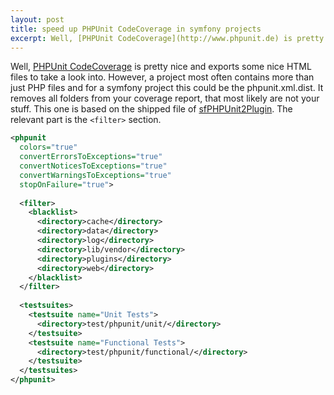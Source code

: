 ```yaml
---
layout: post
title: speed up PHPUnit CodeCoverage in symfony projects
excerpt: Well, [PHPUnit CodeCoverage](http://www.phpunit.de) is pretty nice and exports some nice HTML files to take a look into. However, a project most often contains more than just PHP files and for a symfony project this could be the phpunit.xml.dist. It removes all folders from your coverage report, that most likely are not your stuff. This one is based on the shipped file of [sfPHPUnit2Plugin](http://www.symfony-project.org/plugins/sfPHPUnit2Plugin). The relevant part is the `<filter>` section.
---
```

Well, [PHPUnit CodeCoverage](http://www.phpunit.de) is pretty nice and exports some nice HTML files to take a look into. However, a project most often contains more than just PHP files and for a symfony project this could be the phpunit.xml.dist. It removes all folders from your coverage report, that most likely are not your stuff. This one is based on the shipped file of [sfPHPUnit2Plugin](http://www.symfony-project.org/plugins/sfPHPUnit2Plugin). The relevant part is the `<filter>` section.

```xml
<phpunit
  colors="true"
  convertErrorsToExceptions="true"
  convertNoticesToExceptions="true"
  convertWarningsToExceptions="true"
  stopOnFailure="true">
 
  <filter>
    <blacklist>
      <directory>cache</directory>
      <directory>data</directory>
      <directory>log</directory>
      <directory>lib/vendor</directory>
      <directory>plugins</directory>
      <directory>web</directory>
    </blacklist>
  </filter>
 
  <testsuites>
    <testsuite name="Unit Tests">
      <directory>test/phpunit/unit/</directory>
    </testsuite>
    <testsuite name="Functional Tests">
      <directory>test/phpunit/functional/</directory>
    </testsuite>
  </testsuites>
</phpunit>
```
